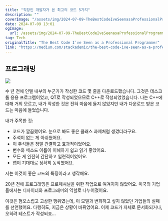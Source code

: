 ```yaml
---
title: "직장인 개발자가 본 최고의 코드 5가지"
description: ""
coverImage: "/assets/img/2024-07-09-TheBestCodeIveSeenasaProfessionalProgrammer_0.png"
date: 2024-07-09 13:01
ogImage:
  url: /assets/img/2024-07-09-TheBestCodeIveSeenasaProfessionalProgrammer_0.png
tag: Tech
originalTitle: "The Best Code I’ve Seen as a Professional Programmer"
link: "https://medium.com/stackademic/the-best-code-ive-seen-as-a-professional-programmer-86be709f40a1"
---
```


## 프로그래밍

<img src="/assets/img/2024-07-09-TheBestCodeIveSeenasaProfessionalProgrammer_0.png" />

수 년 전에 인텔 내부의 누군가가 작성한 코드 몇 줄을 다운로드했습니다. 그것은 데스크톱 응용 프로그램이었고, QT로 작성되었으므로 C++로 작성되었었습니다. 나는 C++에 대해 거의 모르고, 내가 작성한 것은 전혀 마음에 들지 않았지만 내가 다운로드 받은 코드는 마음에 들었습니다.

내가 주목한 것:

<div class="content-ad"></div>

- 코드가 깔끔했어요. 눈으로 봐도 좋은 클래스 과제처럼 생겼더라구요.
- 주석이 없는 게 아쉬웠어요.
- 이 주석들은 정말 간결하고 효과적이었어요.
- 변수와 메소드 이름이 이해하기 쉽고 읽기 좋았어요.
- 모든 게 완전히 간단하고 일련적이었어요.
- 앱이 기대대로 정확히 동작했어요.

저는 이것이 좋은 코드의 특징이라고 생각해요.

20년 전에 프로그래밍은 프로페셔널을 위한 직업으로 여겨지지 않았어요. 미국의 기업들에서는 디자이너와 프로그래머의 역할로 나누어졌어요.

이것은 혐오스럽고 고상한 행위였는데, 이 모델과 변화하고 싶지 않았던 기업들의 실패를 선언했어요. 다행히도, 지금은 상황이 바뀌었어요. 이제 코드가 자체로 문서화되거나, 오히려 테스트가 작성되죠…

